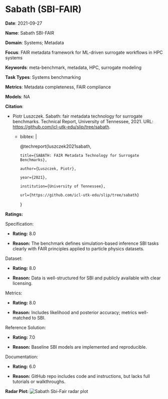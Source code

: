 # Sabath (SBI-FAIR)


**Date**: 2021-09-27


**Name**: Sabath  SBI-FAIR 


**Domain**: Systems; Metadata


**Focus**: FAIR metadata framework for ML-driven surrogate workflows in HPC systems


**Keywords**: meta-benchmark, metadata, HPC, surrogate modeling


**Task Types**: Systems benchmarking


**Metrics**: Metadata completeness, FAIR compliance


**Models**: NA


**Citation**:


- Piotr Luszczek. Sabath: fair metadata technology for surrogate benchmarks. Technical Report, University of Tennessee, 2021. URL: https://github.com/icl-utk-edu/slip/tree/sabath.

  - bibtex: |

      @techreport{luszczek2021sabath,

        title={SABATH: FAIR Metadata Technology for Surrogate Benchmarks},

        author={Luszczek, Piotr},

        year={2021},

        institution={University of Tennessee},

        url={https://github.com/icl-utk-edu/slip/tree/sabath}

      }



**Ratings:**


Specification:


  - **Rating:** 8.0


  - **Reason:** The benchmark defines simulation-based inference  SBI  tasks clearly with FAIR principles applied to particle physics datasets. 


Dataset:


  - **Rating:** 8.0


  - **Reason:** Data is well-structured for SBI and publicly available with clear licensing. 


Metrics:


  - **Rating:** 8.0


  - **Reason:** Includes likelihood and posterior accuracy; metrics well-matched to SBI. 


Reference Solution:


  - **Rating:** 7.0


  - **Reason:** Baseline SBI models are implemented and reproducible. 


Documentation:


  - **Rating:** 6.0


  - **Reason:** GitHub repo includes code and instructions, but lacks full tutorials or walkthroughs. 


**Radar Plot:**
 ![Sabath Sbi-Fair radar plot](../../tex/images/sabath_sbi-fair_radar.png)
